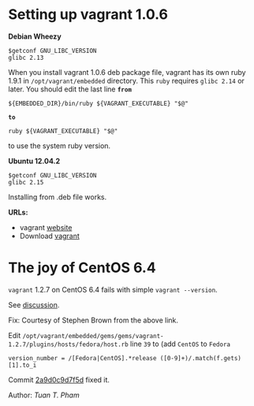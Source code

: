 Setting up vagrant 1.0.6
========================

**Debian Wheezy**

    $getconf GNU_LIBC_VERSION
    glibc 2.13

When you install vagrant 1.0.6 deb package file, vagrant has
its own ruby 1.9.1 in `/opt/vagrant/embedded` directory.  This
`ruby` requires `glibc 2.14` or later.  You should edit the last
line **`from`**

    ${EMBEDDED_DIR}/bin/ruby ${VAGRANT_EXECUTABLE} "$@"
**`to`**

    ruby ${VAGRANT_EXECUTABLE} "$@"
to use the system ruby version.

**Ubuntu 12.04.2**

    $getconf GNU_LIBC_VERSION
    glibc 2.15

Installing from .deb file works.

**URLs:**
* vagrant [website](http://www.vagrantup.com/)
* Download [vagrant](http://downloads.vagrantup.com/tags/v1.0.6)


The joy of CentOS 6.4
=====================

`vagrant` 1.2.7 on CentOS 6.4 fails with simple `vagrant --version`.

See [discussion][0].

Fix: Courtesy of Stephen Brown from the above link.

Edit `/opt/vagrant/embedded/gems/gems/vagrant-1.2.7/plugins/hosts/fedora/host.rb`
line `39` to (add `CentOS` to `Fedora`
```
version_number = /[Fedora|CentOS].*release ([0-9]+)/.match(f.gets)[1].to_i
```

Commit [2a9d0c9d7f5d][1] fixed it.

Author: _Tuan T. Pham_

[0]: http://vagrant.1086180.n5.nabble.com/Cant-Install-Vagrant-on-CentOS-6-4-td1446.html "vagrant on CentOS"
[1]: https://github.com/mitchellh/vagrant/commit/2a9d0c9d7f5dc1c428e71cc43a13ae4624744f16#plugins/hosts/fedora/host.rb "github URL"
